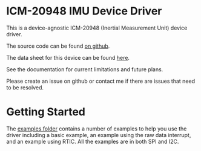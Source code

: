 # ICM-20948 IMU Device Driver

This is a device-agnostic ICM-20948 (Inertial Measurement Unit) device driver.

The source code can be found [on github](https://github.com/Zolkin1/icm20948_driver).

The data sheet for this device can be found [here](https://invensense.tdk.com/download-pdf/icm-20948-datasheet/).

See the documentation for current limitations and future plans.

Please create an issue on github or contact me if there are issues that need to be resolved.

# Getting Started
The [examples folder](https://github.com/Zolkin1/icm20948_driver/tree/main/examples) contains a number of examples to help 
you use the driver including a basic example, an example using the raw data interrupt, and an example using RTIC.
All the examples are in both SPI and I2C.


